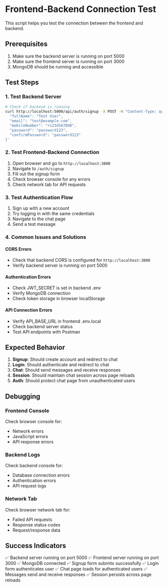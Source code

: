 # Frontend-Backend Connection Test

This script helps you test the connection between the frontend and backend.

## Prerequisites

1. Make sure the backend server is running on port 5000
2. Make sure the frontend server is running on port 3000
3. MongoDB should be running and accessible

## Test Steps

### 1. Test Backend Server
```bash
# Check if backend is running
curl http://localhost:5000/api/auth/signup -X POST -H "Content-Type: application/json" -d '{
  "fullName": "Test User",
  "email": "test@example.com",
  "mobileNumber": "+1234567890",
  "password": "password123",
  "confirmPassword": "password123"
}'
```

### 2. Test Frontend-Backend Connection
1. Open browser and go to `http://localhost:3000`
2. Navigate to `/auth/signup`
3. Fill out the signup form
4. Check browser console for any errors
5. Check network tab for API requests

### 3. Test Authentication Flow
1. Sign up with a new account
2. Try logging in with the same credentials
3. Navigate to the chat page
4. Send a test message

### 4. Common Issues and Solutions

#### CORS Errors
- Check that backend CORS is configured for `http://localhost:3000`
- Verify backend server is running on port 5000

#### Authentication Errors
- Check JWT_SECRET is set in backend .env
- Verify MongoDB connection
- Check token storage in browser localStorage

#### API Connection Errors
- Verify API_BASE_URL in frontend .env.local
- Check backend server status
- Test API endpoints with Postman

## Expected Behavior

1. **Signup**: Should create account and redirect to chat
2. **Login**: Should authenticate and redirect to chat
3. **Chat**: Should send messages and receive responses
4. **Session**: Should maintain chat session across page reloads
5. **Auth**: Should protect chat page from unauthenticated users

## Debugging

### Frontend Console
Check browser console for:
- Network errors
- JavaScript errors
- API response errors

### Backend Logs
Check backend console for:
- Database connection errors
- Authentication errors
- API request logs

### Network Tab
Check browser network tab for:
- Failed API requests
- Response status codes
- Request/response data

## Success Indicators

✅ Backend server running on port 5000
✅ Frontend server running on port 3000
✅ MongoDB connected
✅ Signup form submits successfully
✅ Login form authenticates user
✅ Chat page loads for authenticated users
✅ Messages send and receive responses
✅ Session persists across page reloads


